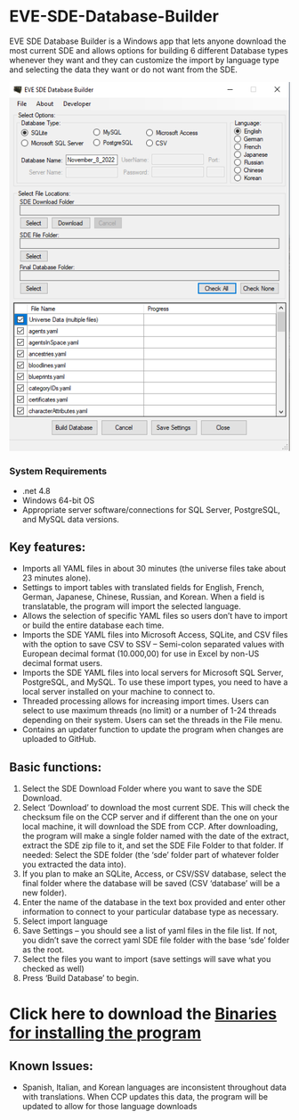 # EVE-SDE-Database-Builder
EVE SDE Database Builder is a Windows app that lets anyone download the most current SDE and allows options for building 6 different Database types whenever they want and they can customize the import by language type and selecting the data they want or do not want from the SDE.

<p align="center">
<img src="https://raw.githubusercontent.com/EVEIPH/EVE-SDE-Database-Builder/master/Screenshot.png">
</p>

### System Requirements
* .net 4.8
* Windows 64-bit OS
* Appropriate server software/connections for SQL Server, PostgreSQL, and MySQL data versions.

## Key features:
* Imports all YAML files in about 30 minutes (the universe files take about 23 minutes alone).
* Settings to import tables with translated fields for English, French, German, Japanese, Chinese, Russian, and Korean. When a field is translatable, the program will import the selected language.
* Allows the selection of specific YAML files so users don’t have to import or build the entire database each time.
* Imports the SDE YAML files into Microsoft Access, SQLite, and CSV files with the option to save CSV to SSV – Semi-colon separated values with European decimal format (10.000,00) for use in Excel by non-US decimal format users.
* Imports the SDE YAML files into local servers for Microsoft SQL Server, PostgreSQL, and MySQL. To use these import types, you need to have a local server installed on your machine to connect to.
* Threaded processing allows for increasing import times. Users can select to use maximum threads (no limit) or a number of 1-24 threads depending on their system. Users can set the threads in the File menu.
* Contains an updater function to update the program when changes are uploaded to GitHub.

## Basic functions:
1. Select the SDE Download Folder where you want to save the SDE Download.
2. Select ‘Download’ to download the most current SDE. This will check the checksum file on the CCP server and if different than the one on your local machine, it will download the SDE from CCP. After downloading, the program will make a single folder named with the date of the extract, extract the SDE zip file to it, and set the SDE File Folder to that folder.
If needed: Select the SDE folder (the ‘sde’ folder part of whatever folder you extracted the data into).
3. If you plan to make an SQLite, Access, or CSV/SSV database, select the final folder where the database will be saved (CSV ‘database’ will be a new folder).
4. Enter the name of the database in the text box provided and enter other information to connect to your particular database type as necessary.
5. Select import language
6. Save Settings – you should see a list of yaml files in the file list. If not, you didn’t save the correct yaml SDE file folder with the base ‘sde’ folder as the root.
7. Select the files you want to import (save settings will save what you checked as well)
8. Press ‘Build Database’ to begin.

# Click here to download the [Binaries for installing the program](https://github.com/EVEIPH/EVE-SDE-Database-Builder/raw/master/Latest%20Files/EVE%20SDE%20Database%20Builder%20Install.zip)

## Known Issues:
* Spanish, Italian, and Korean languages are inconsistent throughout data with translations. When CCP updates this data, the program will be updated to allow for those language downloads
